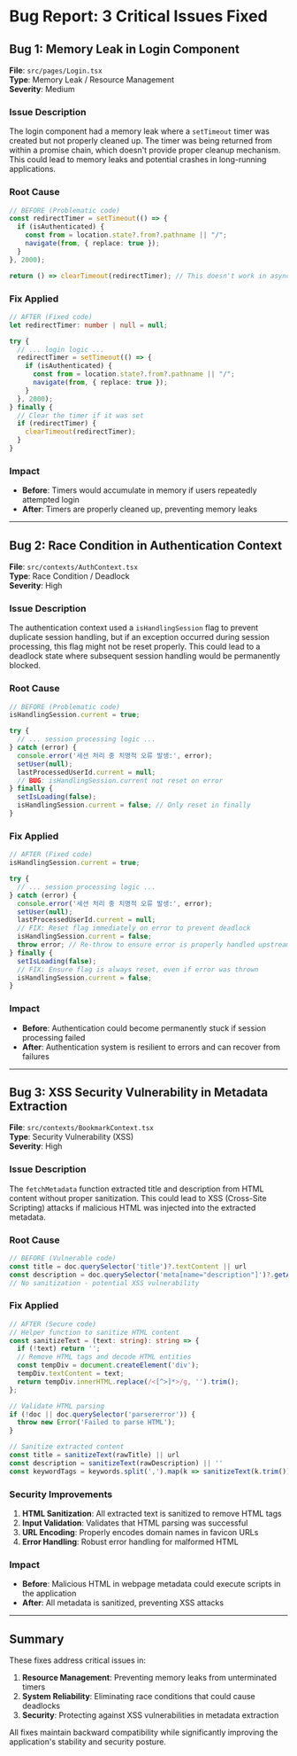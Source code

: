# Bug Report: 3 Critical Issues Fixed

## Bug 1: Memory Leak in Login Component

**File**: `src/pages/Login.tsx`  
**Type**: Memory Leak / Resource Management  
**Severity**: Medium  

### Issue Description
The login component had a memory leak where a `setTimeout` timer was created but not properly cleaned up. The timer was being returned from within a promise chain, which doesn't provide proper cleanup mechanism. This could lead to memory leaks and potential crashes in long-running applications.

### Root Cause
```typescript
// BEFORE (Problematic code)
const redirectTimer = setTimeout(() => {
  if (isAuthenticated) {
    const from = location.state?.from?.pathname || "/";
    navigate(from, { replace: true });
  }
}, 2000);

return () => clearTimeout(redirectTimer); // This doesn't work in async context
```

### Fix Applied
```typescript
// AFTER (Fixed code)
let redirectTimer: number | null = null;

try {
  // ... login logic ...
  redirectTimer = setTimeout(() => {
    if (isAuthenticated) {
      const from = location.state?.from?.pathname || "/";
      navigate(from, { replace: true });
    }
  }, 2000);
} finally {
  // Clear the timer if it was set
  if (redirectTimer) {
    clearTimeout(redirectTimer);
  }
}
```

### Impact
- **Before**: Timers would accumulate in memory if users repeatedly attempted login
- **After**: Timers are properly cleaned up, preventing memory leaks

---

## Bug 2: Race Condition in Authentication Context

**File**: `src/contexts/AuthContext.tsx`  
**Type**: Race Condition / Deadlock  
**Severity**: High  

### Issue Description
The authentication context used a `isHandlingSession` flag to prevent duplicate session handling, but if an exception occurred during session processing, this flag might not be reset properly. This could lead to a deadlock state where subsequent session handling would be permanently blocked.

### Root Cause
```typescript
// BEFORE (Problematic code)
isHandlingSession.current = true;

try {
  // ... session processing logic ...
} catch (error) {
  console.error('세션 처리 중 치명적 오류 발생:', error);
  setUser(null);
  lastProcessedUserId.current = null;
  // BUG: isHandlingSession.current not reset on error
} finally {
  setIsLoading(false);
  isHandlingSession.current = false; // Only reset in finally
}
```

### Fix Applied
```typescript
// AFTER (Fixed code)
isHandlingSession.current = true;

try {
  // ... session processing logic ...
} catch (error) {
  console.error('세션 처리 중 치명적 오류 발생:', error);
  setUser(null);
  lastProcessedUserId.current = null;
  // FIX: Reset flag immediately on error to prevent deadlock
  isHandlingSession.current = false;
  throw error; // Re-throw to ensure error is properly handled upstream
} finally {
  setIsLoading(false);
  // FIX: Ensure flag is always reset, even if error was thrown
  isHandlingSession.current = false;
}
```

### Impact
- **Before**: Authentication could become permanently stuck if session processing failed
- **After**: Authentication system is resilient to errors and can recover from failures

---

## Bug 3: XSS Security Vulnerability in Metadata Extraction

**File**: `src/contexts/BookmarkContext.tsx`  
**Type**: Security Vulnerability (XSS)  
**Severity**: High  

### Issue Description
The `fetchMetadata` function extracted title and description from HTML content without proper sanitization. This could lead to XSS (Cross-Site Scripting) attacks if malicious HTML was injected into the extracted metadata.

### Root Cause
```typescript
// BEFORE (Vulnerable code)
const title = doc.querySelector('title')?.textContent || url
const description = doc.querySelector('meta[name="description"]')?.getAttribute('content') || ''
// No sanitization - potential XSS vulnerability
```

### Fix Applied
```typescript
// AFTER (Secure code)
// Helper function to sanitize HTML content
const sanitizeText = (text: string): string => {
  if (!text) return '';
  // Remove HTML tags and decode HTML entities
  const tempDiv = document.createElement('div');
  tempDiv.textContent = text;
  return tempDiv.innerHTML.replace(/<[^>]*>/g, '').trim();
};

// Validate HTML parsing
if (!doc || doc.querySelector('parsererror')) {
  throw new Error('Failed to parse HTML');
}

// Sanitize extracted content
const title = sanitizeText(rawTitle) || url
const description = sanitizeText(rawDescription) || ''
const keywordTags = keywords.split(',').map(k => sanitizeText(k.trim())).filter(Boolean)
```

### Security Improvements
1. **HTML Sanitization**: All extracted text is sanitized to remove HTML tags
2. **Input Validation**: Validates that HTML parsing was successful
3. **URL Encoding**: Properly encodes domain names in favicon URLs
4. **Error Handling**: Robust error handling for malformed HTML

### Impact
- **Before**: Malicious HTML in webpage metadata could execute scripts in the application
- **After**: All metadata is sanitized, preventing XSS attacks

---

## Summary

These fixes address critical issues in:
1. **Resource Management**: Preventing memory leaks from unterminated timers
2. **System Reliability**: Eliminating race conditions that could cause deadlocks
3. **Security**: Protecting against XSS vulnerabilities in metadata extraction

All fixes maintain backward compatibility while significantly improving the application's stability and security posture.